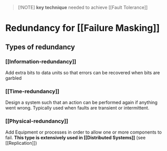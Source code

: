 > [!NOTE] **key technique** needed to achieve [[Fault Tolerance]]

# Redundancy for [[Failure Masking]]
## Types of redundancy
### [[Information-redundancy]]
Add extra bits to data units so that errors can be recovered when bits are garbled
### [[Time-redundancy]]
Design a system such that an action can be performed again if anything went wrong. Typically used when faults are transient or intermittent.
### [[Physical-redundancy]]
Add Equipment or processes in order to allow one or more components to fail. **This type is extensively used in [[Distributed Systems]]** (see [[Replication]])
